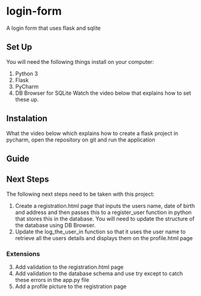 # login-form
A login form that uses flask and sqlite
## Set Up
You will need the following things install on your computer:
1. Python 3
2. Flask
3. PyCharm
4.  DB Browser for SQLite
Watch the video below that explains how to set these up.

## Instalation
What the video below which explains how to create a flask project in pycharm, open the repository on git and run the application

## Guide

## Next Steps
The following next steps need to be taken with this project:
1.  Create a registration.html page that inputs the users name, date of birth and address and then passes this to a register_user function in python that stores this in the database.  You will need to update the structure of the database using DB Browser.
2.  Update the log_the_user_in function so that it uses the user name to retrieve all the users details and displays them on the profile.html page
### Extensions
3.  Add validation to the registration.html page
4.  Add validation to the database schema and use try except to catch these errors in the app.py file
5.  Add a profile picture to the registration page


